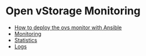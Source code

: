 # Open vStorage Monitoring

* [How to deploy the ovs monitor with Ansible](docs/deploy_with_ansible.md)
* [Monitoring](docs/monitoring.md)
* [Statistics](docs/statistics.md)
* [Logs](docs/logs.md)


